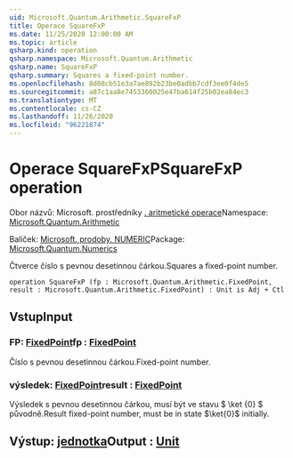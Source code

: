 ```yaml
---
uid: Microsoft.Quantum.Arithmetic.SquareFxP
title: Operace SquareFxP
ms.date: 11/25/2020 12:00:00 AM
ms.topic: article
qsharp.kind: operation
qsharp.namespace: Microsoft.Quantum.Arithmetic
qsharp.name: SquareFxP
qsharp.summary: Squares a fixed-point number.
ms.openlocfilehash: 8d08cb51e3a7ae892b23be0adbb7cdf3ee0f4de5
ms.sourcegitcommit: a87c1aa8e7453360025e47ba614f25b02ea84ec3
ms.translationtype: MT
ms.contentlocale: cs-CZ
ms.lasthandoff: 11/26/2020
ms.locfileid: "96221874"
---
```

# <a name="squarefxp-operation"></a><span data-ttu-id="2fb46-102">Operace SquareFxP</span><span class="sxs-lookup"><span data-stu-id="2fb46-102">SquareFxP operation</span></span>

<span data-ttu-id="2fb46-103">Obor názvů: Microsoft. prostředníky [. aritmetické operace](xref:Microsoft.Quantum.Arithmetic)</span><span class="sxs-lookup"><span data-stu-id="2fb46-103">Namespace: [Microsoft.Quantum.Arithmetic](xref:Microsoft.Quantum.Arithmetic)</span></span>

<span data-ttu-id="2fb46-104">Balíček: [Microsoft. prodoby. NUMERIC](https://nuget.org/packages/Microsoft.Quantum.Numerics)</span><span class="sxs-lookup"><span data-stu-id="2fb46-104">Package: [Microsoft.Quantum.Numerics](https://nuget.org/packages/Microsoft.Quantum.Numerics)</span></span>


<span data-ttu-id="2fb46-105">Čtverce číslo s pevnou desetinnou čárkou.</span><span class="sxs-lookup"><span data-stu-id="2fb46-105">Squares a fixed-point number.</span></span>

```qsharp
operation SquareFxP (fp : Microsoft.Quantum.Arithmetic.FixedPoint, result : Microsoft.Quantum.Arithmetic.FixedPoint) : Unit is Adj + Ctl
```


## <a name="input"></a><span data-ttu-id="2fb46-106">Vstup</span><span class="sxs-lookup"><span data-stu-id="2fb46-106">Input</span></span>

### <a name="fp--fixedpoint"></a><span data-ttu-id="2fb46-107">FP: [FixedPoint](xref:Microsoft.Quantum.Arithmetic.FixedPoint)</span><span class="sxs-lookup"><span data-stu-id="2fb46-107">fp : [FixedPoint](xref:Microsoft.Quantum.Arithmetic.FixedPoint)</span></span>

<span data-ttu-id="2fb46-108">Číslo s pevnou desetinnou čárkou.</span><span class="sxs-lookup"><span data-stu-id="2fb46-108">Fixed-point number.</span></span>


### <a name="result--fixedpoint"></a><span data-ttu-id="2fb46-109">výsledek: [FixedPoint](xref:Microsoft.Quantum.Arithmetic.FixedPoint)</span><span class="sxs-lookup"><span data-stu-id="2fb46-109">result : [FixedPoint](xref:Microsoft.Quantum.Arithmetic.FixedPoint)</span></span>

<span data-ttu-id="2fb46-110">Výsledek s pevnou desetinnou čárkou, musí být ve stavu $ \ket {0} $ původně.</span><span class="sxs-lookup"><span data-stu-id="2fb46-110">Result fixed-point number, must be in state $\ket{0}$ initially.</span></span>



## <a name="output--unit"></a><span data-ttu-id="2fb46-111">Výstup: [jednotka](xref:microsoft.quantum.lang-ref.unit)</span><span class="sxs-lookup"><span data-stu-id="2fb46-111">Output : [Unit](xref:microsoft.quantum.lang-ref.unit)</span></span>

